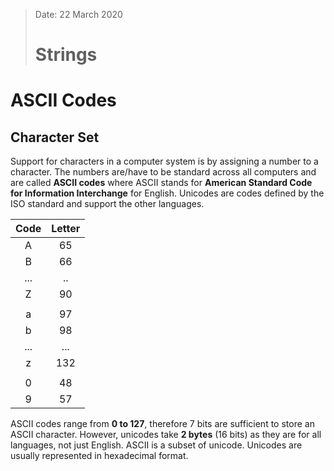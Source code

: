 > Date: 22 March 2020
>#  Strings

#  ASCII Codes
## Character Set
Support for characters in a computer system is by assigning a number to a character. The numbers are/have to be standard across all computers and are called **ASCII codes** where ASCII stands for **American Standard Code for Information Interchange** for English.
Unicodes are codes defined by the ISO standard and support the other languages.

| Code  | Letter |
| :---: | :----: |
|   A   |   65   |
|   B   |   66   |
|  ...  |   ..   |
|   Z   |   90   |
|       |        |
|   a   |   97   |
|   b   |   98   |
|  ...  |  ...   |
|   z   |  132   |
|       |        |
|   0   |   48   |
|   9   |   57   |

ASCII codes range from **0 to 127**, therefore 7 bits are sufficient to store an ASCII character.
However, unicodes take **2 bytes** (16 bits) as they are for all languages, not just English. ASCII is a subset of unicode. Unicodes are usually represented in hexadecimal format.

